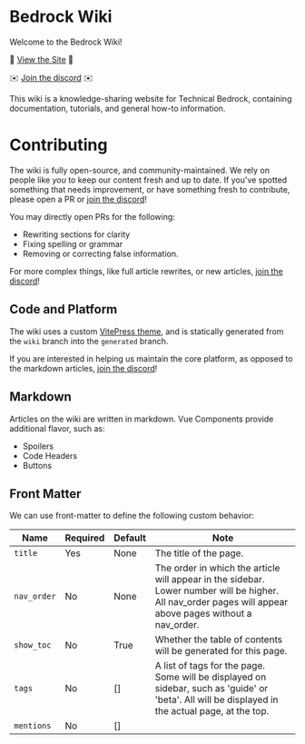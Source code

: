 # Bedrock Wiki

Welcome to the Bedrock Wiki!

🔗 [View the Site](https://wiki.bedrock.dev/) 🔗

✉️ [Join the discord](https://discord.gg/XjV87YN) ✉️

This wiki is a knowledge-sharing website for Technical Bedrock, containing documentation, tutorials, and general how-to information.

# Contributing

The wiki is fully open-source, and community-maintained. We rely on people like _you_ to keep our content fresh and up to date. If you've spotted something that needs improvement, or have something fresh to contribute, please open a PR or [join the discord](https://discord.gg/XjV87YN)!

You may directly open PRs for the following:

-   Rewriting sections for clarity
-   Fixing spelling or grammar
-   Removing or correcting false information.

For more complex things, like full article rewrites, or new articles, [join the discord](https://discord.gg/XjV87YN)!

## Code and Platform

The wiki uses a custom [VitePress theme](https://vitepress.vuejs.org/), and is statically generated from the `wiki` branch into the `generated` branch.

If you are interested in helping us maintain the core platform, as opposed to the markdown articles, [join the discord](https://discord.gg/XjV87YN)!

## Markdown

Articles on the wiki are written in markdown. Vue Components provide additional flavor, such as:

-   Spoilers
-   Code Headers
-   Buttons

## Front Matter

We can use front-matter to define the following custom behavior:

| Name        | Required | Default | Note                                                                                                                                                     |
| ----------- | -------- | ------- | -------------------------------------------------------------------------------------------------------------------------------------------------------- |
| `title`     | Yes      | None    | The title of the page.                                                                                                                                   |
| `nav_order` | No       | None    | The order in which the article will appear in the sidebar. Lower number will be higher. All nav_order pages will appear above pages without a nav_order. |
| `show_toc`  | No       | True    | Whether the table of contents will be generated for this page.                                                                                           |
| `tags`      | No       | []      | A list of tags for the page. Some will be displayed on sidebar, such as 'guide' or 'beta'. All will be displayed in the actual page, at the top.         |
| `mentions`  | No       | []      |                                                                                                                                                          |
